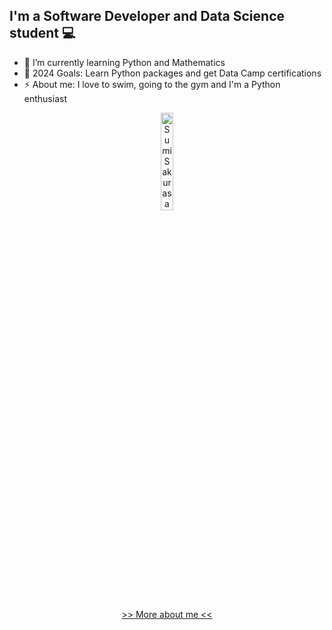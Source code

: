 ## I'm a Software Developer and Data Science student 💻

- 🌱 I’m currently learning Python and Mathematics
- 🥅 2024 Goals: Learn Python packages and get Data Camp certifications
- ⚡ About me: I love to swim, going to the gym and I'm a Python enthusiast

<p align="center" style="margin: auto;"> 
  <img src="https://github.com/hacendaddy/hacendaddy/assets/45793792/42913cd9-a8a7-415f-b77f-9f3226115969" alt="Sumi Sakurasawa" width="20%" height="20%">
  <p align="center"><a href="https://hacendaddy.github.io/" target="_blank" rel="noopener noreferrer">>> More about me << </a></p>
</p>
